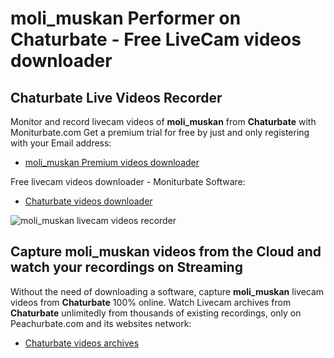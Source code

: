 # moli_muskan Performer on Chaturbate - Free LiveCam videos downloader

## Chaturbate Live Videos Recorder

Monitor and record livecam videos of **moli_muskan** from **Chaturbate** with Moniturbate.com
Get a premium trial for free by just and only registering with your Email address:
* [moli_muskan Premium videos downloader](https://moniturbate.com/request-demo-licence-key.html)

Free livecam videos downloader - Moniturbate Software:
* [Chaturbate videos downloader](https://moniturbate.com/moniturbate-download-software.html)

![moli_muskan livecam videos recorder](https://peachurnet.com/templates/moniturbate-software.png)


## Capture moli_muskan videos from the Cloud and watch your recordings on Streaming

Without the need of downloading a software, capture **moli_muskan** livecam videos from **Chaturbate** 100% online.
Watch Livecam archives from **Chaturbate** unlimitedly from thousands of existing recordings, only on Peachurbate.com and its websites network:
* [Chaturbate videos archives](https://peachurnet.com/)
